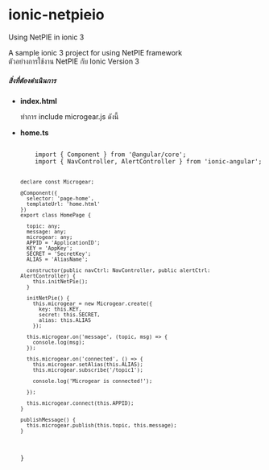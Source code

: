 # ionic-netpieio
Using NetPIE in ionic 3

A sample ionic 3 project for using NetPIE framework <br/>
ตัวอย่างการใช้งาน NetPIE กับ Ionic Version 3 <br/>

<h5>สิ่งที่ต้องดำเนินการ</h5>
<ul>
  <li><strong>index.html</strong></li>
  <p>
    ทำการ include microgear.js ดังนี้ <br/>
    <script src="https://cdn.netpie.io/microgear.js"></script>
  </p>
  <li><strong>home.ts</strong></li>
  <p>
   <code>
    import { Component } from '@angular/core';
    import { NavController, AlertController } from 'ionic-angular';

    declare const Microgear;

    @Component({
      selector: 'page-home',
      templateUrl: 'home.html'
    })
    export class HomePage {

      topic: any;
      message: any;
      microgear: any;
      APPID = 'ApplicationID';
      KEY = 'AppKey';
      SECRET = 'SecretKey';
      ALIAS = 'AliasName';

      constructor(public navCtrl: NavController, public alertCtrl: AlertController) {
        this.initNetPie();
      }

      initNetPie() {
        this.microgear = new Microgear.create({
          key: this.KEY,
          secret: this.SECRET,
          alias: this.ALIAS
        });

      this.microgear.on('message', (topic, msg) => {
        console.log(msg);
      });

      this.microgear.on('connected', () => {
        this.microgear.setAlias(this.ALIAS);
        this.microgear.subscribe('/topic1');
      
        console.log('Microgear is connected!');

      });

      this.microgear.connect(this.APPID);
    }

    publishMessage() {
      this.microgear.publish(this.topic, this.message);
    }
   }
  </code>
  </p>
</ul>
